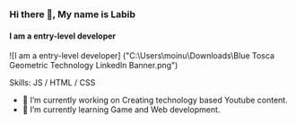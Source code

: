 ### Hi there 👋, My name is Labib
#### I am a entry-level developer
![I am a entry-level developer]
("C:\Users\moinu\Downloads\Blue Tosca Geometric Technology Linkedln Banner.png")

Skills:  JS / HTML / CSS

- 🔭 I’m currently working on Creating technology based Youtube content. 
- 🌱 I’m currently learning Game and Web development. 





